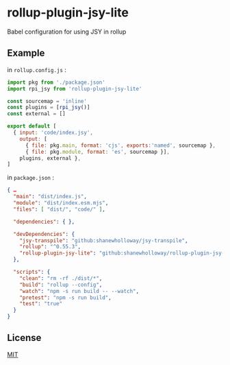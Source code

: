 # rollup-plugin-jsy-lite

Babel configuration for using JSY in rollup

## Example

in `rollup.config.js` :

```javascript
import pkg from './package.json'
import rpi_jsy from 'rollup-plugin-jsy-lite'

const sourcemap = 'inline'
const plugins = [rpi_jsy()]
const external = []

export default [
  { input: 'code/index.jsy',
    output: [
      { file: pkg.main, format: 'cjs', exports:'named', sourcemap },
      { file: pkg.module, format: 'es', sourcemap }],
    plugins, external },
]
```

in `package.json` :
```json
{ …
  "main": "dist/index.js",
  "module": "dist/index.esm.mjs",
  "files": [ "dist/", "code/" ],

  "dependencies": { },

  "devDependencies": {
    "jsy-transpile": "github:shanewholloway/jsy-transpile",
    "rollup": "^0.55.3",
    "rollup-plugin-jsy-lite": "github:shanewholloway/rollup-plugin-jsy-lite"
  },

  "scripts": {
    "clean": "rm -rf ./dist/*",
    "build": "rollup --config",
    "watch": "npm -s run build -- --watch",
    "pretest": "npm -s run build",
    "test": "true"
  }
}
```

## License

[MIT](LICENSE)

